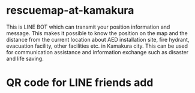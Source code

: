 # rescuemap-at-kamakura
This is LINE BOT which can transmit your position information and message.
This makes it possible to know the position on the map and the distance from the current location about AED installation site, fire hydrant, evacuation facility, other facilities etc. in Kamakura city.
This can be used for communication assistance and information exchange such as disaster and life saving.

#  QR code for LINE friends add

